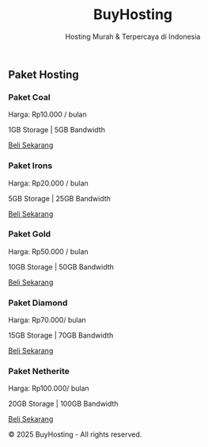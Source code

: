 <!DOCTYPE html>
<html lang="id">
<head>
  <meta charset="UTF-8">
  <meta name="viewport" content="width=device-width, initial-scale=1">
  <title>DanzHosting- Hosting Murah dan Terpercaya</title>
  <link rel="stylesheet" href="style.css">
</head>
<body>
  <header>
    <h1>BuyHosting</h1>
    <p>Hosting Murah & Terpercaya di Indonesia</p>
  </header>

  <main>
    <section class="paket">
      <h2>Paket Hosting</h2>
      <div class="card">
        <h3>Paket Coal</h3>
        <p>Harga: Rp10.000 / bulan</p>
        <p>1GB Storage | 5GB Bandwidth</p>
        <a href="https://wa.me/87722877327" target="_blank">Beli Sekarang</a>
      </div>
      <div class="card">
        <h3>Paket Irons</h3>
        <p>Harga: Rp20.000 / bulan</p>
        <p>5GB Storage | 25GB Bandwidth</p>
        <a href="https://wa.me/87722877327" target="_blank">Beli Sekarang</a>
      </div>
      <div class="card">
        <h3>Paket Gold</h3>
        <p>Harga: Rp50.000 / bulan</p>
        <p>10GB Storage | 50GB Bandwidth</p>
        <a href="https://wa.me/87722877327" target="_blank">Beli Sekarang</a>
      </div>
      <div class="card">
        <h3>Paket Diamond</h3>
        <p>Harga: Rp70.000/ bulan</p>
        <p>15GB Storage | 70GB Bandwidth</p>
        <a href="https://wa.me/87722877327" target="_blank">Beli Sekarang</a>
      </div>
      <div class="card">
        <h3>Paket Netherite</h3>
        <p>Harga: Rp100.000/ bulan</p>
        <p>20GB Storage | 100GB Bandwidth</p>
        <a href="https://wa.me/87722877327" target="_blank">Beli Sekarang</a>
      </div>
    </section>
  </main>

  <footer>
    <p>© 2025 BuyHosting - All rights reserved.</p>
  </footer>
</body>
</html>
